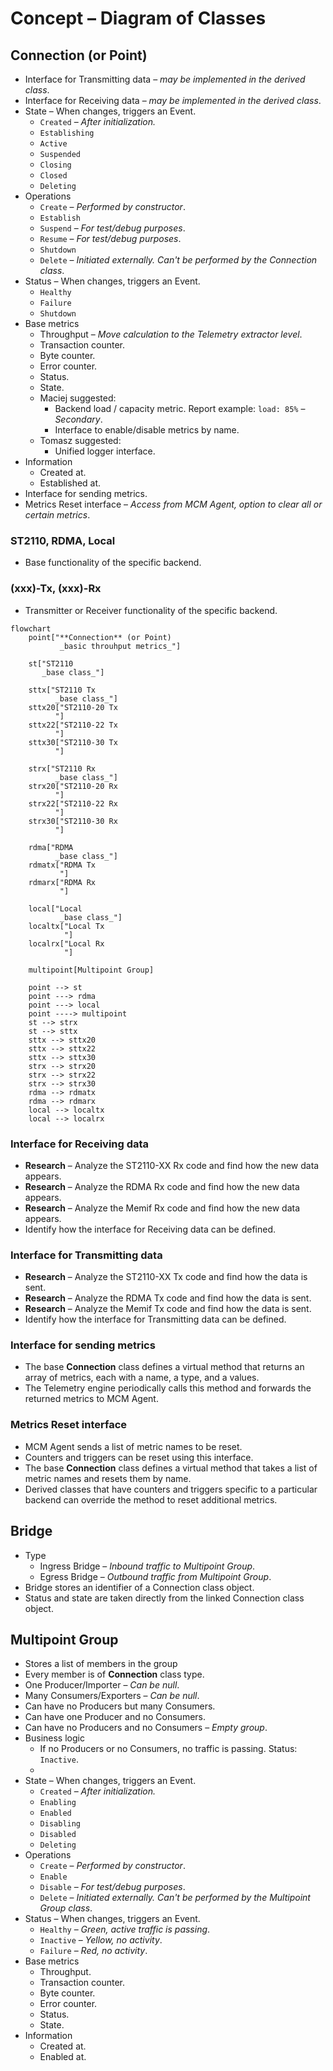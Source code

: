 # Concept – Diagram of Classes

## Connection (or Point)
* Interface for Transmitting data – _may be implemented in the derived class_.
* Interface for Receiving data – _may be implemented in the derived class_.
* State – When changes, triggers an Event.
  * `Created` – _After initialization._
  * `Establishing`
  * `Active`
  * `Suspended`
  * `Closing`
  * `Closed`
  * `Deleting`
* Operations
  * `Create` – _Performed by constructor_.
  * `Establish`
  * `Suspend` – _For test/debug purposes_.
  * `Resume` – _For test/debug purposes_.
  * `Shutdown`
  * `Delete` – _Initiated externally. Can't be performed by the Connection class_.
* Status – When changes, triggers an Event.
  * `Healthy`
  * `Failure`
  * `Shutdown`
* Base metrics
  * Throughput – _Move calculation to the Telemetry extractor level_.
  * Transaction counter.
  * Byte counter.
  * Error counter.
  * Status.
  * State.
  * Maciej suggested:
    * Backend load / capacity metric. Report example: `load: 85%` – _Secondary_.
    * Interface to enable/disable metrics by name.
  * Tomasz suggested:
    * Unified logger interface.
* Information
  * Created at.
  * Established at.
* Interface for sending metrics.
* Metrics Reset interface – _Access from MCM Agent, option to clear all or certain metrics_.

### ST2110, RDMA, Local
* Base functionality of the specific backend.

### (xxx)-Tx, (xxx)-Rx

* Transmitter or Receiver functionality of the specific backend.

```mermaid
flowchart
    point["**Connection** (or Point)
           _basic throuhput metrics_"]

    st["ST2110
       _base class_"]           

    sttx["ST2110 Tx
          _base class_"]           
    sttx20["ST2110-20 Tx
          "]           
    sttx22["ST2110-22 Tx
          "]           
    sttx30["ST2110-30 Tx
          "]           

    strx["ST2110 Rx
          _base class_"]           
    strx20["ST2110-20 Rx
          "]           
    strx22["ST2110-22 Rx
          "]           
    strx30["ST2110-30 Rx
          "]           

    rdma["RDMA
          _base class_"]           
    rdmatx["RDMA Tx
           "]           
    rdmarx["RDMA Rx
           "]           

    local["Local
           _base class_"]           
    localtx["Local Tx
            "]           
    localrx["Local Rx
            "]           

    multipoint[Multipoint Group]

    point --> st
    point ---> rdma
    point ---> local
    point ----> multipoint
    st --> strx
    st --> sttx
    sttx --> sttx20
    sttx --> sttx22
    sttx --> sttx30
    strx --> strx20
    strx --> strx22
    strx --> strx30
    rdma --> rdmatx
    rdma --> rdmarx
    local --> localtx
    local --> localrx
```

### Interface for Receiving data
* **Research** – Analyze the ST2110-XX Rx code and find how the new data appears.
* **Research** – Analyze the RDMA Rx code and find how the new data appears.
* **Research** – Analyze the Memif Rx code and find how the new data appears.
* Identify how the interface for Receiving data can be defined.

### Interface for Transmitting data
* **Research** – Analyze the ST2110-XX Tx code and find how the data is sent.
* **Research** – Analyze the RDMA Tx code and find how the data is sent.
* **Research** – Analyze the Memif Tx code and find how the data is sent.
* Identify how the interface for Transmitting data can be defined.

### Interface for sending metrics
* The base **Connection** class defines a virtual method that returns an array of metrics, each with a name, a type, and a values.
* The Telemetry engine periodically calls this method and forwards the returned metrics to MCM Agent.

### Metrics Reset interface
* MCM Agent sends a list of metric names to be reset.
* Counters and triggers can be reset using this interface.
* The base **Connection** class defines a virtual method that takes a list of metric names and resets them by name.
* Derived classes that have counters and triggers specific to a particular backend can override the method to reset additional metrics.

## Bridge
* Type
  * Ingress Bridge – _Inbound traffic to Multipoint Group_.
  * Egress Bridge – _Outbound traffic from Multipoint Group_.
* Bridge stores an identifier of a Connection class object.
* Status and state are taken directly from the linked Connection class object.

## Multipoint Group
* Stores a list of members in the group
* Every member is of **Connection** class type.
* One Producer/Importer – _Can be null_.
* Many Consumers/Exporters – _Can be null_.
* Can have no Producers but many Consumers.
* Can have one Producer and no Consumers.
* Can have no Producers and no Consumers – _Empty group_.
* Business logic
  * If no Producers or no Consumers, no traffic is passing. Status: `Inactive`.
  * 
* State – When changes, triggers an Event.
  * `Created` – _After initialization._
  * `Enabling`
  * `Enabled`
  * `Disabling`
  * `Disabled`
  * `Deleting`
* Operations
  * `Create` – _Performed by constructor_.
  * `Enable`
  * `Disable` – _For test/debug purposes_.
  * `Delete` – _Initiated externally. Can't be performed by the Multipoint Group class_.
* Status – When changes, triggers an Event.
  * `Healthy` – _Green, active traffic is passing_.
  * `Inactive` – _Yellow, no activity_.
  * `Failure` – _Red, no activity_.
* Base metrics
  * Throughput.
  * Transaction counter.
  * Byte counter.
  * Error counter.
  * Status.
  * State.
* Information
  * Created at.
  * Enabled at.
